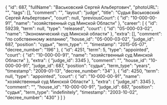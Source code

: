 {
    "id": 687,
    "fullName": "Васьковский Сергей Альбертович",
    "photoURL": "",
    "tags": [],
    "comment": "",
    "layout": "judge",
    "title": "Судья Васьковский Сергей Альбертович",
    "court": null,
    "previousCourt": {
        "id": "10-000-00-91",
        "name": "хозяйственный суд Минской Области"
    },
    "career": [
        {
            "id": 59239,
            "term": null,
            "type": "released",
            "court": {
                "id": "05-000-03-02",
                "name": "Экономический суд Минской области"
            },
            "extra": [],
            "comment": "по собственному желанию",
            "house_id": "05-000-03-02",
            "judge_id": 687,
            "position": "судья",
            "term_type": "",
            "timestamp": "2015-05-07",
            "decree_number": "196"
        },
        {
            "id": 4251,
            "term": 5,
            "type": "appointed",
            "court": {
                "id": "10-000-00-91",
                "name": "хозяйственный суд Минской Области"
            },
            "extra": {
                "judge_id": 3345
            },
            "comment": "",
            "house_id": "10-000-00-91",
            "judge_id": 687,
            "position": "судья",
            "term_type": "years",
            "timestamp": "2009-01-13",
            "decree_number": "34"
        },
        {
            "id": 4250,
            "term": null,
            "type": "appointed",
            "court": {
                "id": "10-000-00-91",
                "name": "хозяйственный суд Минской Области"
            },
            "extra": {
                "judge_id": 3345
            },
            "comment": "",
            "house_id": "10-000-00-91",
            "judge_id": 687,
            "position": "судья",
            "term_type": "indefinitely",
            "timestamp": "2003-10-02",
            "decree_number": "430"
        }
    ]
}